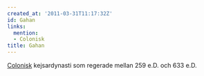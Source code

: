 ```yaml
---
created_at: '2011-03-31T11:17:32Z'
id: Gahan
links:
  mention:
  - Colonisk
title: Gahan
---
```


[Colonisk] kejsardynasti som regerade mellan 259 e.D. och 633 e.D.

  [Colonisk]: Colonisk